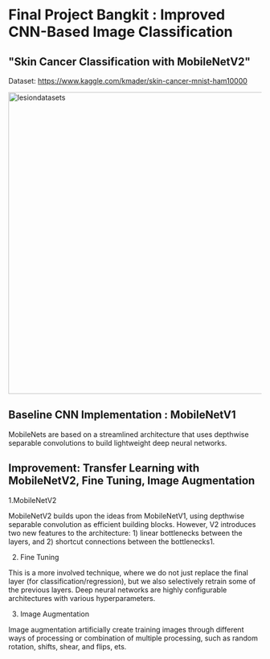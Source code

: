 # Final Project Bangkit : Improved CNN-Based Image Classification


## "Skin Cancer Classification with MobileNetV2"


Dataset: https://www.kaggle.com/kmader/skin-cancer-mnist-ham10000

<img width="600" alt="lesiondatasets" src="https://user-images.githubusercontent.com/61100613/85271783-72fce000-b4a5-11ea-877c-98a1d324ec81.png">


## Baseline CNN Implementation : MobileNetV1

MobileNets are based on a streamlined architecture that uses depthwise separable convolutions to build lightweight deep neural networks.


## Improvement: Transfer Learning with MobileNetV2, Fine Tuning, Image Augmentation

1.MobileNetV2 

MobileNetV2 builds upon the ideas from MobileNetV1, using depthwise separable convolution as efficient building blocks. However, V2 introduces two new features to the architecture: 1) linear bottlenecks between the layers, and 2) shortcut connections between the bottlenecks1.

2. Fine Tuning

This is a more involved technique, where we do not just replace the final layer (for classification/regression), but we also selectively retrain some of the previous layers. Deep neural networks are highly configurable architectures with various hyperparameters. 

3. Image Augmentation

Image augmentation artificially create training images through different ways of processing or combination of multiple processing, such as random rotation, shifts, shear, and flips, ets.
